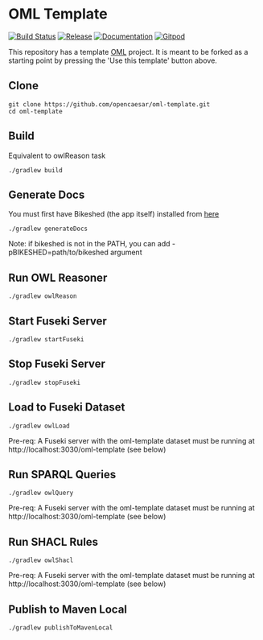 # OML Template

[![Build Status](https://app.travis-ci.com/opencaesar/oml-template.svg?branch=master)](https://app.travis-ci.com/github/opencaesar/oml-template)
[![Release](https://img.shields.io/github/v/tag/opencaesar/oml-template?label=release)](https://github.com/opencaesar/oml-template/releases/latest)
[![Documentation](https://img.shields.io/badge/Documentation-HTML-orange)](https://opencaesar.github.io/oml-template/) 
[![Gitpod](https://img.shields.io/badge/gitpod-open-blue?logo=gitpod)](https://gitpod.io/#https://github.com/opencaesar/oml-template) 

This repository has a template [OML](https://github.com/opencaesar/oml) project. It is meant to be forked as a starting point by pressing the 'Use this template' button above.

## Clone
```
git clone https://github.com/opencaesar/oml-template.git
cd oml-template
```

## Build
Equivalent to owlReason task
```
./gradlew build
```

## Generate Docs
You must first have Bikeshed (the app itself) installed from [here](https://tabatkins.github.io/bikeshed/#install-final)
```
./gradlew generateDocs
```
Note: if bikeshed is not in the PATH, you can add -pBIKESHED=path/to/bikeshed argument

## Run OWL Reasoner
```
./gradlew owlReason
```

## Start Fuseki Server
```
./gradlew startFuseki
```

## Stop Fuseki Server
```
./gradlew stopFuseki
```

## Load to Fuseki Dataset
```
./gradlew owlLoad
```
Pre-req: A Fuseki server with the oml-template dataset must be running at http://localhost:3030/oml-template (see below)  

## Run SPARQL Queries
```
./gradlew owlQuery
```
Pre-req: A Fuseki server with the oml-template dataset must be running at http://localhost:3030/oml-template (see below)  

## Run SHACL Rules
```
./gradlew owlShacl
```
Pre-req: A Fuseki server with the oml-template dataset must be running at http://localhost:3030/oml-template (see below) 

## Publish to Maven Local
```
./gradlew publishToMavenLocal
```

